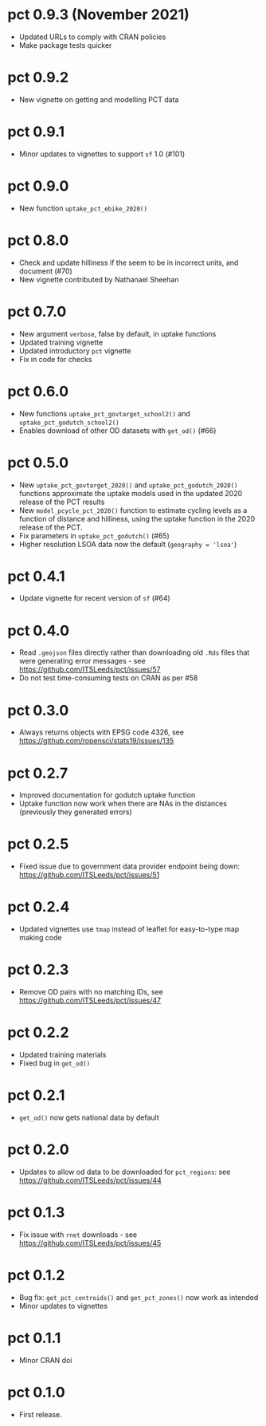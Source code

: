 # pct 0.9.3 (November 2021)

- Updated URLs to comply with CRAN policies
- Make package tests quicker

# pct 0.9.2

- New vignette on getting and modelling PCT data

# pct 0.9.1

- Minor updates to vignettes to support `sf` 1.0 (#101)

# pct 0.9.0

- New function `uptake_pct_ebike_2020()`

# pct 0.8.0

- Check and update hilliness if the seem to be in incorrect units, and document (#70)
- New vignette contributed by Nathanael Sheehan

# pct 0.7.0

- New argument `verbose`, false by default, in uptake functions
- Updated training vignette
- Updated introductory `pct` vignette
- Fix in code for checks

# pct 0.6.0

- New functions `uptake_pct_govtarget_school2()` and `uptake_pct_godutch_school2()`
- Enables download of other OD datasets with `get_od()` (#66)

# pct 0.5.0

- New `uptake_pct_govtarget_2020()` and `uptake_pct_godutch_2020()` functions approximate the uptake models used in the updated 2020 release of the PCT results
- New `model_pcycle_pct_2020()` function to estimate cycling levels as a function of distance and hilliness, using the uptake function in the 2020 release of the PCT.
- Fix parameters in `uptake_pct_godutch()` (#65)
- Higher resolution LSOA data now the default (`geography = 'lsoa'`)

# pct 0.4.1

- Update vignette for recent version of `sf` (#64)

# pct 0.4.0

- Read `.geojson` files directly rather than downloading old `.Rds` files that were generating error messages - see https://github.com/ITSLeeds/pct/issues/57
- Do not test time-consuming tests on CRAN as per #58

# pct 0.3.0

- Always returns objects with EPSG code 4326, see https://github.com/ropensci/stats19/issues/135

# pct 0.2.7

- Improved documentation for godutch uptake function
- Uptake function now work when there are NAs in the distances (previously they generated errors)

# pct 0.2.5

- Fixed issue due to government data provider endpoint being down: https://github.com/ITSLeeds/pct/issues/51

# pct 0.2.4

- Updated vignettes use `tmap` instead of leaflet for easy-to-type map making code

# pct 0.2.3

- Remove OD pairs with no matching IDs, see https://github.com/ITSLeeds/pct/issues/47

# pct 0.2.2

- Updated training materials
- Fixed bug in `get_od()`

# pct 0.2.1

- `get_od()` now gets national data by default

# pct 0.2.0

- Updates to allow od data to be downloaded for `pct_regions`: see https://github.com/ITSLeeds/pct/issues/44

# pct 0.1.3

- Fix issue with `rnet` downloads - see https://github.com/ITSLeeds/pct/issues/45

# pct 0.1.2

- Bug fix: `get_pct_centroids()` and `get_pct_zones()` now work as intended
- Minor updates to vignettes

# pct 0.1.1
- Minor CRAN doi

# pct 0.1.0
* First release.
